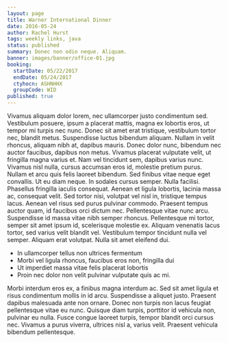 ```yaml
---
layout: page
title: Warner International Dinner
date: 2016-05-24
author: Rachel Hurst
tags: weekly links, java
status: published
summary: Donec non odio neque. Aliquam.
banner: images/banner/office-01.jpg
booking:
  startDate: 05/22/2017
  endDate: 05/24/2017
  ctyhocn: ASHNHHX
  groupCode: WID
published: true
---
```

Vivamus aliquam dolor lorem, nec ullamcorper justo condimentum sed. Vestibulum posuere, ipsum a placerat mattis, magna ex lobortis eros, ut tempor mi turpis nec nunc. Donec sit amet erat tristique, vestibulum tortor nec, blandit metus. Suspendisse luctus bibendum aliquam. Nullam in velit rhoncus, aliquam nibh at, dapibus mauris. Donec dolor nunc, bibendum nec auctor faucibus, dapibus non metus. Vivamus placerat vulputate velit, ut fringilla magna varius et. Nam vel tincidunt sem, dapibus varius nunc. Vivamus nisl nulla, cursus accumsan eros id, molestie pretium purus. Nullam et arcu quis felis laoreet bibendum. Sed finibus vitae neque eget convallis. Ut eu diam neque. In sodales cursus semper. Nulla facilisi.
Phasellus fringilla iaculis consequat. Aenean et ligula lobortis, lacinia massa ac, consequat velit. Sed tortor nisi, volutpat vel nisl in, tristique tempus lacus. Aenean vel risus sed purus pulvinar commodo. Praesent tempus auctor quam, id faucibus orci dictum nec. Pellentesque vitae nunc arcu. Suspendisse id massa vitae nibh semper rhoncus. Pellentesque mi tortor, semper sit amet ipsum id, scelerisque molestie ex. Aliquam venenatis lacus tortor, sed varius velit blandit vel. Vestibulum tempor tincidunt nulla vel semper. Aliquam erat volutpat. Nulla sit amet eleifend dui.

* In ullamcorper tellus non ultrices fermentum
* Morbi vel ligula rhoncus, faucibus eros non, fringilla dui
* Ut imperdiet massa vitae felis placerat lobortis
* Proin nec dolor non velit pulvinar vulputate quis ac mi.

Morbi interdum eros ex, a finibus magna interdum ac. Sed sit amet ligula et risus condimentum mollis in id arcu. Suspendisse a aliquet justo. Praesent dapibus malesuada ante non ornare. Donec non turpis non lacus feugiat pellentesque vitae eu nunc. Quisque diam turpis, porttitor id vehicula non, pulvinar eu nulla. Fusce congue laoreet turpis, tempor blandit orci cursus nec. Vivamus a purus viverra, ultrices nisl a, varius velit. Praesent vehicula bibendum pellentesque.
